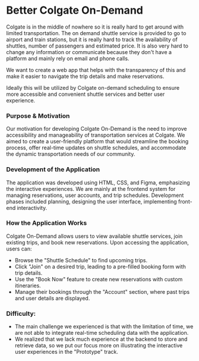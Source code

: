 # Better Colgate On-Demand

Colgate is in the middle of nowhere so it is really hard to get around with limited
 transportation. The on demand shuttle service is provided to go to airport and 
 train stations, but it is really hard to track the availability of shuttles,
 number of passengers and estimated price. It is also very hard to change any 
 information or communicate because they don't have a platform and mainly rely on 
 email and phone calls. 

 We want to create a web app that helps with the transparency of this and make it
 easier to navigate the trip details and make reservations.

 Ideally this will be utilized by Colgate on-demand scheduling to ensure more 
 accessible and convenient shuttle services and better 
 user experience. 

### Purpose & Motivation
Our motivation for developing Colgate On-Demand is the need to improve accessibility and manageability of transportation services at Colgate. We aimed to create a user-friendly platform that would streamline the booking process, offer real-time updates on shuttle schedules, and accommodate the dynamic transportation needs of our community.

### Development of the Application
The application was developed using HTML, CSS, and Figma, emphasizing the interactive experiences. We are mainly at the frontend system for managing reservations, user accounts, and trip schedules. Development phases included planning, designing the user interface, implementing front-end interactivity. 

### How the Application Works
Colgate On-Demand allows users to view available shuttle services, join 
existing trips, and book new reservations. Upon accessing the application, 
users can:

- Browse the "Shuttle Schedule" to find upcoming trips.
- Click "Join" on a desired trip, leading to a pre-filled booking form with trip details.
- Use the "Book Now" feature to create new reservations with custom itineraries.
- Manage their bookings through the "Account" section, where past trips and user details are displayed.

### Difficulty: 
- The main challenge we experienced is that with the limitation of time, we are not 
able to integrate real-time scheduling data with the application.
- We realized that we lack much experience at the backend to store and retrieve data, so we put our focus more on illustrating the interactive user experiences in the "Prototype" track. 
